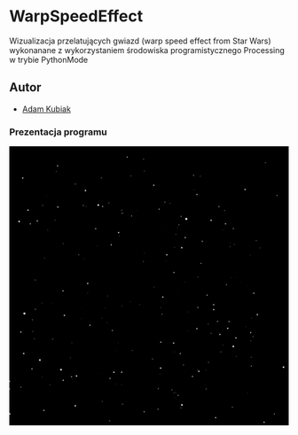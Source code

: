 # WarpSpeedEffect

Wizualizacja przelatujących gwiazd (warp speed effect from Star Wars) wykonanane z wykorzystaniem środowiska programistycznego Processing w trybie PythonMode

## Autor
- [Adam Kubiak](https://github.com/AdamKubiak)

### Prezentacja programu
![](docs/img/Warpspeed.gif)
